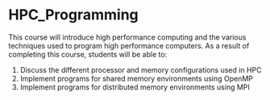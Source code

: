 HPC_Programming
===============

This course will introduce high performance computing and the various techniques used to program high performance computers.
As a result of completing this course, students will be able to:

1. Discuss the different processor and memory configurations used in HPC
2. Implement programs for shared memory environments using OpenMP
3. Implement programs for distributed memory environments using MPI
